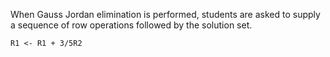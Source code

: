 When Gauss Jordan elimination is performed, students are asked to supply
a sequence of row operations followed by the solution set.

    R1 <- R1 + 3/5R2

